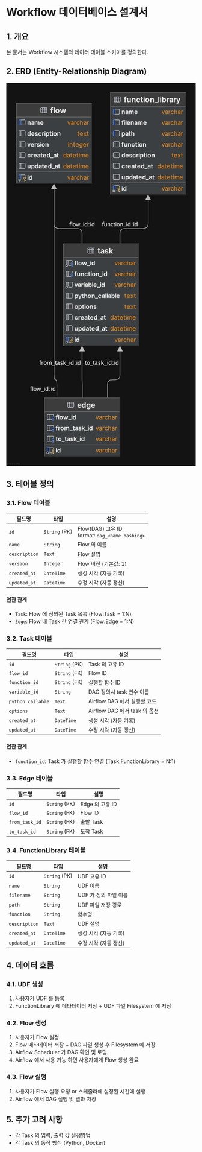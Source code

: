 # Workflow 데이터베이스 설계서

## 1. 개요

본 문서는 Workflow 시스템의 데이터 테이블 스키마를 정의한다.

## 2. ERD (Entity-Relationship Diagram)

![](./imgs/table_schema.png)

## 3. 테이블 정의

### 3.1. Flow 테이블

| 필드명           | 타입            | 설명                                               |
|---------------|---------------|--------------------------------------------------|
| `id`          | `String` (PK) | Flow(DAG) 고유 ID<br/>format: `dag_<name hashing>` |
| `name`        | `String`      | Flow 의 이름                                        |
| `description` | `Text`        | Flow 설명                                          |
| `version`     | `Integer`     | Flow 버전 (기본값: 1)                                 |
| `created_at`  | `DateTime`    | 생성 시각 (자동 기록)                                    |
| `updated_at`  | `DateTime`    | 수정 시각 (자동 갱신)                                    |

#### 연관 관계

- `Task`: Flow 에 정의된 Task 목록 (Flow:Task = 1:N)
- `Edge`: Flow 내 Task 간 연결 관계 (Flow:Edge = 1:N)

### 3.2. Task 테이블

| 필드명               | 타입            | 설명                       |
|-------------------|---------------|--------------------------|
| `id`              | `String` (PK) | Task 의 고유 ID             |
| `flow_id`         | `String` (FK) | Flow ID                  |
| `function_id`     | `String` (FK) | 실행할 함수 ID                |
| `variable_id`     | `String`      | DAG 정의시 task 변수 이름       |
| `python_callable` | `Text`        | Airflow DAG 에서 실행할 코드    |
| `options`         | `Text`        | Airflow DAG 에서 task 의 옵션 |
| `created_at`      | `DateTime`    | 생성 시각 (자동 기록)            |
| `updated_at`      | `DateTime`    | 수정 시각 (자동 갱신)            |

#### 연관 관계

- `function_id`: Task 가 실행할 함수 연결 (Task:FunctionLibrary = N:1)

### 3.3. Edge 테이블

| 필드명            | 타입            | 설명           |
|----------------|---------------|--------------|
| `id`           | `String` (PK) | Edge 의 고유 ID |
| `flow_id`      | `String` (FK) | Flow ID      |
| `from_task_id` | `String` (FK) | 출발 Task      |
| `to_task_id`   | `String` (FK) | 도착 Task      |

### 3.4. FunctionLibrary 테이블

| 필드명           | 타입            | 설명             |
|---------------|---------------|----------------|
| `id`          | `String` (PK) | UDF 고유 ID      |
| `name`        | `String`      | UDF 이름         |
| `filename`    | `String`      | UDF 가 정의 파일 이름 |
| `path`        | `String`      | UDF 파일 저장 경로   |
| `function`    | `String`      | 함수명            |
| `description` | `Text`        | UDF 설명         |
| `created_at`  | `DateTime`    | 생성 시각 (자동 기록)  |
| `updated_at`  | `DateTime`    | 수정 시각 (자동 갱신)  |

## 4. 데이터 흐름

### 4.1. UDF 생성

1. 사용자가 UDF 를 등록
2. FunctionLibrary 에 메타데이터 저장 + UDF 파일 Filesystem 에 저장

### 4.2. Flow 생성

1. 사용자가 Flow 설정
2. Flow 메타데이터 저장 + DAG 파일 생성 후 Filesystem 에 저장
3. Airflow Scheduler 가 DAG 확인 및 로딩
4. Airflow 에서 사용 가능 하면 사용자에게 Flow 생성 완료

### 4.3. Flow 실행

1. 사용자가 Flow 실행 요청 or 스케줄러에 설정된 시간에 실행
2. Airflow 에서 DAG 실행 및 결과 저장

## 5. 추가 고려 사항

- 각 Task 의 입력, 출력 값 설정방법
- 각 Task 의 동작 방식 (Python, Docker)
